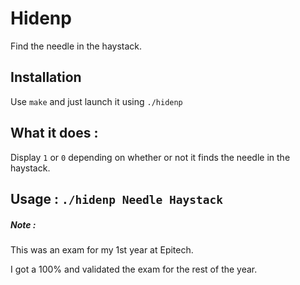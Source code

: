 # Hidenp
Find the needle in the haystack.

## Installation
Use `make` and just launch it using `./hidenp`

## What it does :
Display `1` or `0` depending on whether or not it finds the needle in the haystack.

## Usage : `./hidenp Needle Haystack`

##### Note :
This was an exam for my 1st year at Epitech.

I got a 100% and validated the exam for the rest of the year.
